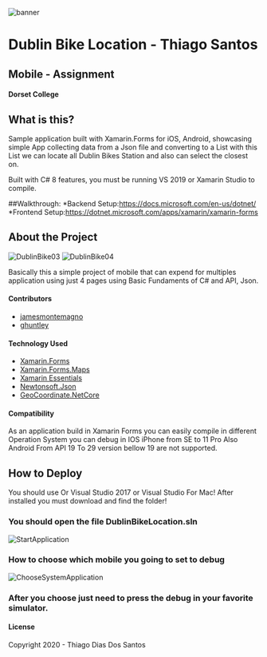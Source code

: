 
![banner](https://user-images.githubusercontent.com/36368115/82579566-e8fbe780-9b85-11ea-8431-71a26f719a41.png)
# Dublin Bike Location - Thiago Santos
## Mobile - Assignment 
#### Dorset College

## What is this?
Sample application built with Xamarin.Forms for iOS, Android, showcasing simple App collecting data from a Json file and converting to a List with this List we can locate all Dublin Bikes Station and also can select the closest on. 

Built with C# 8 features, you must be running VS 2019 or Xamarin Studio to compile.

##Walkthrough:
*Backend Setup:https://docs.microsoft.com/en-us/dotnet/
*Frontend Setup:https://dotnet.microsoft.com/apps/xamarin/xamarin-forms

## About the Project

![DublinBike03](https://user-images.githubusercontent.com/36368115/82582706-57db3f80-9b8a-11ea-8435-c81e25b1257e.gif)
![DublinBike04](https://user-images.githubusercontent.com/36368115/82582744-632e6b00-9b8a-11ea-9030-c9b70581511c.gif)

Basically this a simple project of mobile that can expend for multiples application using just 4 pages using Basic Fundaments of C# and API, Json.

#### Contributors
* [jamesmontemagno](https://github.com/jamesmontemagno)
* [ghuntley](https://github.com/ghuntley)

#### Technology Used
* [Xamarin.Forms](http://xamarin.com/forms)
* [Xamarin.Forms.Maps](https://docs.microsoft.com/en-us/xamarin/xamarin-forms/user-interface/map/)
* [Xamarin Essentials](https://docs.microsoft.com/en-us/xamarin/essentials/)
* [Newtonsoft.Json](https://www.newtonsoft.com/json)
* [GeoCoordinate.NetCore](https://www.nuget.org/packages/GeoCoordinate.NetCore/)

#### Compatibility
As an application build in Xamarin Forms you can easily compile in different Operation System you can debug in IOS iPhone from SE to 11 Pro Also Android From API 19 To 29 version bellow 19 are not supported.
## How to Deploy
You should use Or Visual Studio 2017 or Visual Studio For Mac!
After installed you must download and find the folder!
### You should open the file DublinBikeLocation.sln
![StartApplication](https://user-images.githubusercontent.com/36368115/82590072-f8366180-9b94-11ea-8e0e-3b4ecae7f69b.gif)
### How to choose which mobile you going to set to debug
![ChooseSystemApplication](https://user-images.githubusercontent.com/36368115/82590309-6418ca00-9b95-11ea-953d-79ec7ed8890b.gif)
### After you choose just need to press the debug in your favorite simulator.

#### License
Copyright 2020 - Thiago Dias Dos Santos
